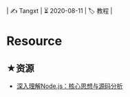 | ✍️ Tangxt | ⏳ 2020-08-11 | 🏷️ 教程 |

# Resource

## ★资源

- [深入理解Node.js：核心思想与源码分析](https://yjhjstz.gitbooks.io/deep-into-node/content/)